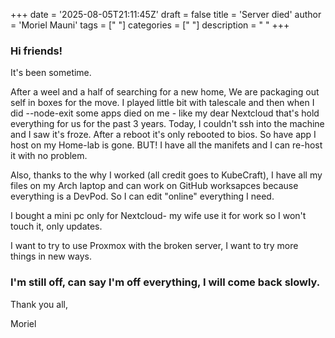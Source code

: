 +++
date = '2025-08-05T21:11:45Z'
draft = false
title = 'Server died'
author = 'Moriel Mauni'
tags = [" "]
categories = [" "]
description = " "
+++

### Hi friends!

It's been sometime.

After a weel and a half of searching for a new home, We are packaging out self in boxes for the move.
I played little bit with talescale and then when I did --node-exit some apps died on me - like my dear Nextcloud that's hold everything for us for the past 3 years.
Today, I couldn't ssh into the machine and I saw it's froze. After a reboot it's only rebooted to bios.
So have app I host on my Home-lab is gone. BUT! I have all the manifets and I can re-host it with no problem.

Also, thanks to the why I worked (all credit goes to KubeCraft), I have all my files on my Arch laptop and can work on GitHub worksapces because everything is a DevPod. So I can edit "online" everything I need.

I bought a mini pc only for Nextcloud- my wife use it for work so I won't touch it, only updates.

I want to try to use Proxmox with the broken server, I want to try more things in new ways.

### I'm still off, can say I'm off everything, I will come back slowly.

Thank you all,

Moriel